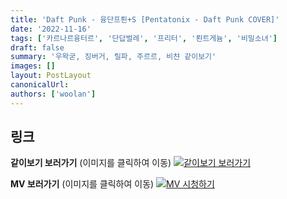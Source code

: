 ```yaml
---
title: 'Daft Punk - 융단프뢴+S [Pentatonix - Daft Punk COVER]'
date: '2022-11-16'
tags: ['카르나르융터르', '단답벌레', '프리터', '뢴트게늄', '비밀소녀']
draft: false
summary: '우왁굳, 징버거, 릴파, 주르르, 비챤 같이보기'
images: []
layout: PostLayout
canonicalUrl:
authors: ['woolan']
---
```


## 링크

**같이보기 보러가기** (이미지를 클릭하여 이동)
[![같이보기 보러가기](../static/images/logo.png)](https://cafe.naver.com/steamindiegame/8518542)

**MV 보러가기** (이미지를 클릭하여 이동)
[![MV 시청하기](https://i.ytimg.com/vi/4Z3ofI_sCiY/maxresdefault.jpg)](https://youtu.be/4Z3ofI_sCiY)
